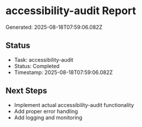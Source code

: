 # accessibility-audit Report

Generated: 2025-08-18T07:59:06.082Z

## Status
- Task: accessibility-audit
- Status: Completed
- Timestamp: 2025-08-18T07:59:06.082Z

## Next Steps
- Implement actual accessibility-audit functionality
- Add proper error handling
- Add logging and monitoring
